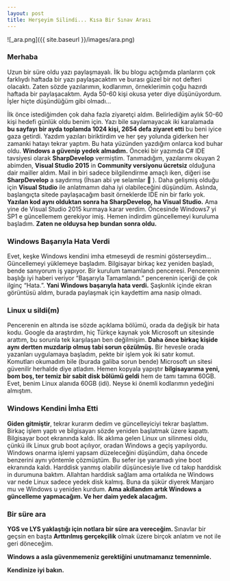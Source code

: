 ```yaml
---
layout: post
title: Herşeyim Silindi... Kısa Bir Sınav Arası
---
```

![_ara.png]({{ site.baseurl }}/images/ara.png)

### Merhaba

Uzun bir süre oldu yazı paylaşmayalı. İlk bu blogu açtığımda planlarım çok farklıydı haftada bir yazı paylaşacaktım ve burası güzel bir not defteri olacaktı. Zaten sözde yazılarımın, kodlarımın, örneklerimin çoğu hazırdı haftada bir paylaşacaktım. Ayda 50-60 kişi okusa yeter diye düşünüyordum. İşler hiçte düşündüğüm gibi olmadı… 


İlk önce istediğimden çok daha fazla ziyaretçi aldım. Belirlediğim aylık 50-60 kişi hedefi günlük oldu benim için. Yazı bile sayılamayacak iki karalamada <b>bu sayfayı bir ayda toplamda 1024 kişi, 2654 defa ziyaret etti</b> bu beni iyice gaza getirdi. Yazdım yazıları biriktirdim ve her şey yolunda giderken her zamanki hatayı tekrar yaptım. Bu hata yüzünden yazdığım onlarca kod buhar oldu. <b> Windows a güvenip yedek almadım.</b>
Önceki bir yazımda C# IDE tavsiyesi olarak <b>SharpDevelop</b> vermiştim. Tanımadığım, yazılarımı okuyan 2 abimden, <b>Visual Studio 2015</b> in 
<b>Community versiyonu ücretsiz</b> olduğuna dair mailler aldım. Mail in biri sadece bilgilendirme amaçlı iken,  diğeri ise <b>SharpDevelop</b> a saydırmış (İhsan abi ye selamlar  ). Daha gelişmiş olduğu için <b>Visual Studio</b> ile anlatmamın daha iyi olabileceğini düşündüm. Aslında, başlangıçta sitede paylaşacağım basit örneklerde IDE nin bir farkı yok. <b>Yazılan kod aynı olduktan sonra ha SharpDevelop, ha Visual Studio.</b> Ama yine de Visual Studio 2015 kurmaya karar verdim.  Öncesinde Windows7 yi SP1 e güncellemem gerekiyor imiş. Hemen indirdim güncellemeyi kuruluma başladım.
<b>Zaten ne olduysa hep bundan sonra oldu.</b>




### Windows Başarıyla Hata Verdi


Evet, keşke Windows kendini imha etmeseydi de resmini gösterseydim…
Güncellemeyi yüklemeye başladım. Bilgisayar birkaç kez yeniden başladı, bende sanıyorum iş yapıyor. Bir kurulum tamamlandı penceresi. Pencerenin başlığı iyi haberi veriyor “Başarıyla Tamamlandı.” pencerenin içeriği de çok ilginç “Hata.”. 
<b>Yani Windows başarıyla hata verdi.</b>  Şaşkınlık içinde ekran görüntüsü aldım, burada paylaşmak için kaydettim ama nasip olmadı. 





### Linux u sildi(m)

Pencerenin en altında ise sözde açıklama bölümü, orada da değişik bir hata kodu. Google da araştırdım, hiç Türkçe kaynak yok Microsoft un sitesinde arattım, bu sorunla tek karşılaşan ben değilmişim. <b>Daha önce birkaç kişide aynı dertten muzdarip olmuş tabi sorun çözülmüş.</b> Bir hevesle orada yazanları uygulamaya başladım, pekte bir işlem yok iki satır komut. Komutları okumadım bile (burada galiba sorun bende) Microsoft un sitesi güvenilir herhalde diye atladım. Hemen kopyala yapıştır <b>bilgisayarıma yeni, bom boş, ter temiz bir sabit disk bölümü geldi</b> hem de tamı tamına 60GB. Evet, benim Linux alanıda 60GB (idi). Neyse ki önemli kodlarımın yedeğini almıştım.





### Windows Kendini İmha Etti

<b>Giden gitmiştir</b>, tekrar kurarım dedim ve güncelleyiciyi tekrar başlattım. 
Birkaç işlem yaptı ve bilgisayarı sözde yeniden başlatmak üzere kapattı. Bilgisayar boot ekranında kaldı. İlk aklıma gelen Linux un silinmesi oldu, çünkü ilk Linux grub boot açılıyor, oradan Windows a geçiş yapılıyordu. Windows onarma işlemi yapsam düzeleceğini düşündüm, daha öncede benzerini aynı yöntemle çözmüştüm. Bu sefer işe yaramadı yine boot ekranında kaldı. Harddisk yanmış olabilir düşüncesiyle live cd takıp harddisk in durumuna baktım. Allahtan harddisk sağlam ama ortalıkda ne Windows var nede Linux sadece yedek disk kalmış. Buna da şükür diyerek Manjaro mu ve Windows u yeniden kurdum. <b>Ama akıllandım artık Windows a güncelleme yapmacağım. Ve her daim yedek alacağım. </b>





### Bir süre ara

<b>YGS ve LYS yaklaştığı için notlara bir süre ara vereceğim. </b>
Sınavlar bir geçsin en başta <b>Arttırılmış gerçekçilik</b> olmak üzere birçok anlatım ve not ile geri döneceğim.

<b>Windows a asla güvenmemeniz gerektiğini unutmamanız temennimle. 


Kendinize iyi bakın.</b>

